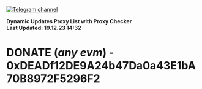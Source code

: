 [![Telegram channel](https://img.shields.io/endpoint?url=https://runkit.io/damiankrawczyk/telegram-badge/branches/master?url=https://t.me/n4z4v0d)](https://t.me/n4z4v0d) 

**Dynamic Updates Proxy List with Proxy Checker**  
**Last Updated: 19.12.23 14:32**

# DONATE (_any evm_) - 0xDEADf12DE9A24b47Da0a43E1bA70B8972F5296F2

